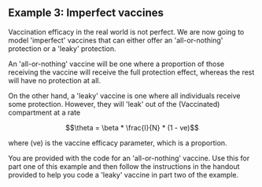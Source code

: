 ## Example 3: Imperfect vaccines

Vaccination efficacy in the real world is not perfect. We are now going to model 'imperfect' vaccines that can either offer an 'all-or-nothing' protection or a 'leaky' protection.

An 'all-or-nothing' vaccine will be one where a proportion of those receiving the vaccine will receive the full protection effect, whereas the rest will have no protection at all.

On the other hand, a 'leaky' vaccine is one where all individuals receive some protection. However, they will 'leak' out of the \(Vaccinated\) compartment at a rate

$$\theta = \beta * \frac{I}{N} * (1 - ve)$$

where \(ve\) is the vaccine efficacy parameter, which is a proportion. 

You are provided with the code for an 'all-or-nothing' vaccine. Use this for part one of this example and then follow the instructions in the handout provided to help you code a 'leaky' vaccine in part two of the example.

